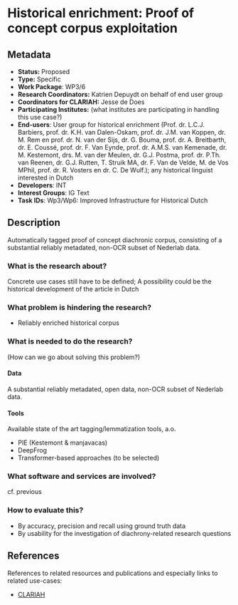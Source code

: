# Historical enrichment: Proof of concept corpus exploitation

## Metadata

* **Status:**  Proposed
* **Type:** Specific
* **Work Package**: WP3/6
* **Research Coordinators:** Katrien Depuydt on behalf of end user group
* **Coordinators for CLARIAH:**  Jesse de Does
* **Participating Institutes:** (what institutes are participating in handling this use case?)
* **End-users**: User group for historical enrichment (Prof. dr. L.C.J. Barbiers, prof. dr. K.H. van Dalen-Oskam, prof. dr. J.M. van Koppen, dr. M. Rem en prof. dr. N. van der Sijs,  dr. G. Bouma, prof. dr. A. Breitbarth, dr. E. Coussé, prof. dr. F. Van Eynde, prof. dr. A.M.S. van Kemenade, dr. M. Kestemont, drs. M. van der Meulen, dr. G.J. Postma, prof. dr. P.Th. van Reenen, dr. G.J. Rutten, T. Struik MA, dr. F. Van de Velde, M. de Vos MPhil, prof. dr. R. Vosters en dr. C. De Wulf.); any historical linguist interested in Dutch
* **Developers**: INT
* **Interest Groups**: IG Text
* **Task IDs**: Wp3/Wp6: Improved Infrastructure for Historical Dutch

## Description

Automatically tagged proof of concept diachronic corpus, consisting of a substantial reliably metadated, non-OCR subset of Nederlab data.

### What is the research about?

Concrete use cases still have to be defined; A possibility could be the historical development of the article in Dutch

### What problem is hindering the research?

* Reliably enriched historical corpus

### What is needed to do the research?

(How can we go about solving this problem?)

#### Data

A substantial reliably metadated, open data, non-OCR subset of Nederlab data.

#### Tools

Available state of the art tagging/lemmatization tools, a.o.

* PIE (Kestemont & manjavacas)
* DeepFrog
* Transformer-based approaches (to be selected)

### What software and services are involved?

cf. previous

### How to evaluate this?

* By accuracy, precision and recall using ground truth data
* By usability for the investigation of diachrony-related research questions

## References

References to related resources and publications and especially links to related use-cases:

* [CLARIAH](https://clariah.nl)


